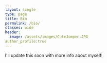 ```yaml
---
layout: single
type: page
title: Bio
permalink: /bio/
classes: wide
header:
  image: /assets/images/CuteJumper.JPG
author_profile:true
---
```


I'll update this soon with more info about myself!
